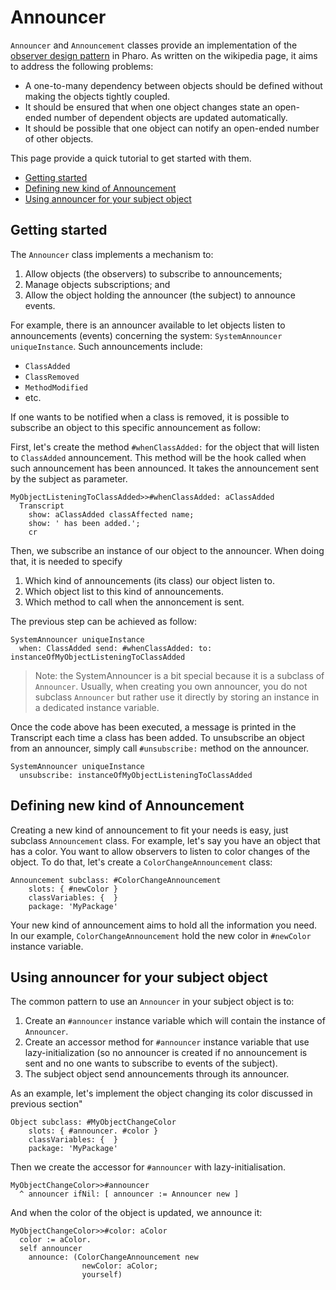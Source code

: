# Announcer
`Announcer` and `Announcement` classes provide an implementation of the [observer design pattern](https://en.wikipedia.org/wiki/Observer_pattern) in Pharo.
As written on the wikipedia page, it aims to address the following problems:

- A one-to-many dependency between objects should be defined without making the objects tightly coupled.
- It should be ensured that when one object changes state an open-ended number of dependent objects are updated automatically.
- It should be possible that one object can notify an open-ended number of other objects.

This page provide a quick tutorial to get started with them.

- [Getting started](#getting-started)
- [Defining new kind of Announcement](#defining-new-kind-of-announcement)
- [Using announcer for your subject object](#using-announcer-for-your-subject-object)

## Getting started
The `Announcer` class implements a mechanism to:
1. Allow objects (the observers) to subscribe to announcements;
2. Manage objects subscriptions; and
3. Allow the object holding the announcer (the subject) to announce events.

For example, there is an announcer available to let objects listen to announcements (events) concerning the system: `SystemAnnouncer uniqueInstance`.
Such announcements include:
- `ClassAdded`
- `ClassRemoved`
- `MethodModified`
- etc.

If one wants to be notified when a class is removed, it is possible to subscribe an object to this specific announcement as follow:

First, let's create the method `#whenClassAdded:` for the object that will listen to `ClassAdded` announcement.
This method will be the hook called when such announcement has been announced.
It takes the announcement sent by the subject as parameter.

```Smalltalk
MyObjectListeningToClassAdded>>#whenClassAdded: aClassAdded
  Transcript
    show: aClassAdded classAffected name;
    show: ' has been added.';
    cr
```

Then, we subscribe an instance of our object to the announcer.
When doing that, it is needed to specify
1. Which kind of announcements (its class) our object listen to.
2. Which object list to this kind of announcements.
3. Which method to call when the annoncement is sent.

The previous step can be achieved as follow:

```Smalltalk
SystemAnnouncer uniqueInstance
  when: ClassAdded send: #whenClassAdded: to: instanceOfMyObjectListeningToClassAdded
```

> Note: the SystemAnnouncer is a bit special because it is a subclass of `Announcer`.
> Usually, when creating you own announcer, you do not subclass `Announcer` but rather use it directly by storing an instance in a dedicated instance variable.

Once the code above has been executed, a message is printed in the Transcript each time a class has been added.
To unsubscribe an object from an announcer, simply call `#unsubscribe:` method on the announcer.

```Smalltalk
SystemAnnouncer uniqueInstance
  unsubscribe: instanceOfMyObjectListeningToClassAdded
```

## Defining new kind of Announcement
Creating a new kind of announcement to fit your needs is easy, just subclass `Announcement` class.
For example, let's say you have an object that has a color. You want to allow observers to listen to color changes of the object.
To do that, let's create a `ColorChangeAnnouncement` class:

```Smalltalk
Announcement subclass: #ColorChangeAnnouncement
	slots: { #newColor }
	classVariables: {  }
	package: 'MyPackage'
```

Your new kind of announcement aims to hold all the information you need.
In our example, `ColorChangeAnnouncement` hold the new color in `#newColor` instance variable.

## Using announcer for your subject object
The common pattern to use an `Announcer` in your subject object is to:
1. Create an `#announcer` instance variable which will contain the instance of `Announcer`.
2. Create an accessor method for `#announcer` instance variable that use lazy-initialization (so no announcer is created if no announcement is sent and no one wants to subscribe to events of the subject).
3. The subject object send announcements through its announcer.

As an example, let's implement the object changing its color discussed in previous section"

```Smalltalk
Object subclass: #MyObjectChangeColor
	slots: { #announcer. #color }
	classVariables: {  }
	package: 'MyPackage'
```

Then we create the accessor for `#announcer` with lazy-initialisation.

```
MyObjectChangeColor>>#announcer
  ^ announcer ifNil: [ announcer := Announcer new ]
```

And when the color of the object is updated, we announce it:

```Smalltalk
MyObjectChangeColor>>#color: aColor
  color := aColor.
  self announcer
    announce: (ColorChangeAnnouncement new
                newColor: aColor;
                yourself)
```
